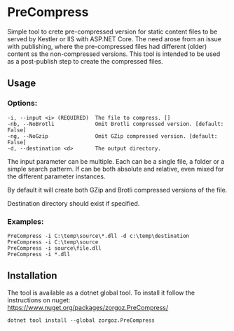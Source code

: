 # PreCompress
Simple tool to crete pre-compressed version for static content files to be served by Kestler or IIS with ASP.NET Core.
The need arose from an issue with publishing, where the pre-compressed files had different (older) content ss the non-compressed versions. 
This tool is intended to be used as a post-publish step to create the compressed files.

## Usage
### Options:
```
-i, --input <i> (REQUIRED)  The file to compress. [] 
-nb, --NoBrotli             Omit Brotli compressed version. [default: False] 
-ng, --NoGzip               Omit GZip compressed version. [default: False]         
-d, --destination <d>       The output directory.
```

The input parameter can be multiple. Each can be a single file, a folder or a simple search patterm. If can be both absolute and relative, even mixed for the different parameter instances.

By default it will create both GZip and Brotli compressed versions of the file.

Destination directory should exist if specified.

### Examples:
```
PreCompress -i C:\temp\source\*.dll -d c:\temp\destination
PreCompress -i C:\temp\source
PreCompress -i source\file.dll
PreCompress -i *.dll
```

## Installation
The tool is available as a dotnet global tool. To install it follow the instructions on nuget:
https://www.nuget.org/packages/zorgoz.PreCompress/

`dotnet tool install --global zorgoz.PreCompress`